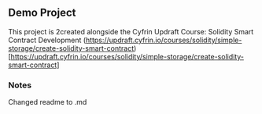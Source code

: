 
## Demo Project
This project is 2created alongside the Cyfrin Updraft Course: Solidity Smart Contract Development
(https://updraft.cyfrin.io/courses/solidity/simple-storage/create-solidity-smart-contract)[https://updraft.cyfrin.io/courses/solidity/simple-storage/create-solidity-smart-contract]


### Notes
Changed readme to .md